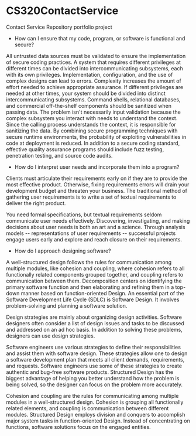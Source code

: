 # CS320ContactService
Contact Service Repository portfolio project


* How can I ensure that my code, program, or software is functional and secure?

All untrusted data sources must be validated to ensure the implementation of secure coding practices. A system that requires different privileges at different times can be divided into intercommunicating subsystems, each with its own privileges. Implementation, configuration, and the use of complex designs can lead to errors. Complexity increases the amount of effort needed to achieve appropriate assurance. If different privileges are needed at other times, your system should be divided into distinct intercommunicating subsystems. Command shells, relational databases, and commercial off-the-shelf components should be sanitized when passing data. The problem isn't necessarily input validation because the complex subsystem you interact with needs to understand the context. Since the calling process understands the context, it is responsible for sanitizing the data. By combining secure programming techniques with secure runtime environments, the probability of exploiting vulnerabilities in code at deployment is reduced. In addition to a secure coding standard, effective quality assurance programs should include fuzz testing, penetration testing, and source code audits.

* How do I interpret user needs and incorporate them into a program?

Clients must articulate their requirements early on if they are to provide the most effective product. Otherwise, fixing requirements errors will drain your development budget and threaten your business. The traditional method of gathering user requirements is to write a set of textual requirements to deliver the right product. 

You need formal specifications, but textual requirements seldom communicate user needs effectively. Discovering, investigating, and making decisions about user needs is both an art and a science. Through analysis models -- representations of user requirements -- successful projects engage users early and explore and reach closure on their requirements.

* How do I approach designing software?

A well-structured design follows the rules for communication among multiple modules, like cohesion and coupling, where cohesion refers to all functionally related components grouped together, and coupling refers to communication between them. Decomposition centers on identifying the primary software function and then elaborating and refining them in a top-down manner based on function-oriented Design. An essential part of the Software Development Life Cycle (SDLC) is Software Design. It involves problem-solving and planning a software solution.

Design strategies are mainly about organizing design activities. Software designers often consider a list of design issues and tasks to be discussed and addressed on an ad hoc basis. In addition to solving these problems, designers can use design strategies. 

Software engineers use various strategies to define their responsibilities and assist them with software design. These strategies allow one to design a software development plan that meets all client demands, requirements, and requests. Software engineers use some of these strategies to create authentic and bug-free software products. Structured Design has the biggest advantage of helping you better understand how the problem is being solved, so the designer can focus on the problem more accurately. 

Cohesion and coupling are the rules for communicating among multiple modules in a well-structured design. Cohesion is grouping all functionally related elements, and coupling is communication between different modules. Structured Design employs division and conquers to accomplish major system tasks in function-oriented Design.
Instead of concentrating on functions, software solutions focus on the engaged entities.

